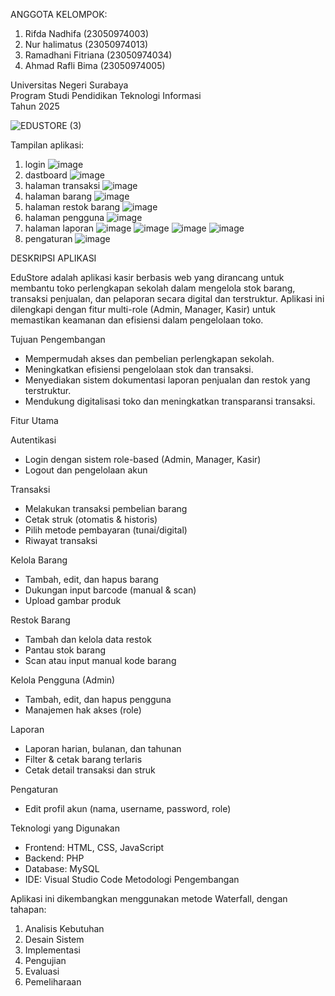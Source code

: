 ANGGOTA KELOMPOK:
1. Rifda Nadhifa (23050974003)
2. Nur halimatus (23050974013)
3. Ramadhani Fitriana (23050974034)
4. Ahmad Rafli Bima (23050974005)

Universitas Negeri Surabaya  
Program Studi Pendidikan Teknologi Informasi  
Tahun 2025


![EDUSTORE (3)](https://github.com/user-attachments/assets/0a641102-c9fc-49ff-88e0-6ba6364cb22c)

Tampilan aplikasi:
1. login
   ![image](https://github.com/user-attachments/assets/6232a7de-5e43-4397-be3e-00b928a3a73d)
3. dastboard
   ![image](https://github.com/user-attachments/assets/76b2569c-d300-4ac7-9862-2a592e9c38c2)
4. halaman transaksi
   ![image](https://github.com/user-attachments/assets/c49f03f0-cad0-4d93-b2b1-3d06761c1a37)
5. halaman barang
![image](https://github.com/user-attachments/assets/0e5779ca-df92-46df-84a3-c347a9ee3d00)
6. halaman restok barang
   ![image](https://github.com/user-attachments/assets/7da35e77-878b-4fa6-878c-2daaa6cf425c)
7. halaman pengguna
   ![image](https://github.com/user-attachments/assets/75b19c6a-9304-41fd-bd47-479ad849f003)
8. halaman laporan
   ![image](https://github.com/user-attachments/assets/837b3498-59c8-4ce7-b538-d8d49da92cc9)
   ![image](https://github.com/user-attachments/assets/34929831-a0a3-44f9-9e10-5b225c714997)
   ![image](https://github.com/user-attachments/assets/494cf8ab-1dfa-4469-8ebc-958a6a311c34)
   ![image](https://github.com/user-attachments/assets/406c8aef-b638-46c6-b727-0839db285cca)
9. pengaturan
   ![image](https://github.com/user-attachments/assets/388e731e-188c-4fb4-89e9-82ac7aefdc1e)



DESKRIPSI APLIKASI


   EduStore  adalah aplikasi kasir berbasis web yang dirancang untuk membantu toko perlengkapan sekolah dalam mengelola stok barang, transaksi penjualan, dan pelaporan secara digital dan terstruktur. Aplikasi ini dilengkapi dengan fitur multi-role (Admin, Manager, Kasir) untuk memastikan keamanan dan efisiensi dalam pengelolaan toko.

Tujuan Pengembangan

- Mempermudah akses dan pembelian perlengkapan sekolah.
- Meningkatkan efisiensi pengelolaan stok dan transaksi.
- Menyediakan sistem dokumentasi laporan penjualan dan restok yang terstruktur.
- Mendukung digitalisasi toko dan meningkatkan transparansi transaksi.


 Fitur Utama

Autentikasi
- Login dengan sistem role-based (Admin, Manager, Kasir)
- Logout dan pengelolaan akun

Transaksi
- Melakukan transaksi pembelian barang
- Cetak struk (otomatis & historis)
- Pilih metode pembayaran (tunai/digital)
- Riwayat transaksi

 Kelola Barang
- Tambah, edit, dan hapus barang
- Dukungan input barcode (manual & scan)
- Upload gambar produk

Restok Barang
- Tambah dan kelola data restok
- Pantau stok barang
- Scan atau input manual kode barang

Kelola Pengguna (Admin)
- Tambah, edit, dan hapus pengguna
- Manajemen hak akses (role)

Laporan
- Laporan harian, bulanan, dan tahunan
- Filter & cetak barang terlaris
- Cetak detail transaksi dan struk

 Pengaturan
- Edit profil akun (nama, username, password, role)

 Teknologi yang Digunakan

- Frontend: HTML, CSS, JavaScript
- Backend: PHP
- Database: MySQL
- IDE: Visual Studio Code
Metodologi Pengembangan

Aplikasi ini dikembangkan menggunakan metode Waterfall, dengan tahapan:
1. Analisis Kebutuhan
2. Desain Sistem
3. Implementasi
4. Pengujian
5. Evaluasi
6. Pemeliharaan 

